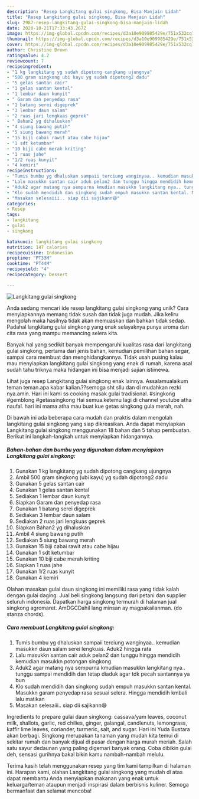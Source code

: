 ```yaml
---
description: "Resep Langkitang gulai singkong, Bisa Manjain Lidah"
title: "Resep Langkitang gulai singkong, Bisa Manjain Lidah"
slug: 2987-resep-langkitang-gulai-singkong-bisa-manjain-lidah
date: 2020-10-21T17:33:43.267Z
image: https://img-global.cpcdn.com/recipes/d3a10e909985429e/751x532cq70/langkitang-gulai-singkong-foto-resep-utama.jpg
thumbnail: https://img-global.cpcdn.com/recipes/d3a10e909985429e/751x532cq70/langkitang-gulai-singkong-foto-resep-utama.jpg
cover: https://img-global.cpcdn.com/recipes/d3a10e909985429e/751x532cq70/langkitang-gulai-singkong-foto-resep-utama.jpg
author: Christine Brown
ratingvalue: 4.2
reviewcount: 7
recipeingredient:
- "1 kg langkitang yg sudah dipotong cangkang ujungnya"
- "500 gram singkong ubi kayu yg sudah dipotong2 dadu"
- "5 gelas santan cair"
- "1 gelas santan kental"
- "1 lembar daun kunyit"
- " Garam dan penyedap rasa"
- "1 batang serei digeprek"
- "3 lembar daun salam"
- "2 ruas jari lengkuas geprek"
- " Bahan2 yg dihaluskan"
- "4 siung bawang putih"
- "5 siung bawang merah"
- "15 biji cabai rawit atau cabe hijau"
- "1 sdt ketumbar"
- "10 biji cabe merah kriting"
- "1 ruas jahe"
- "1/2 ruas kunyit"
- "4 kemiri"
recipeinstructions:
- "Tumis bumbu yg dhaluskan sampaii terciung wanginyaa.. kemudian masukkn daun salam serei lengkuas. Aduk2 hingga rata"
- "Lalu masukkn santan cair aduk pelan2 dan tunggu hingga mendidih kemudian masukkn potongan singkong"
- "Aduk2 agar matang nya sempurna kmudian masukkn langkitang nya.. tunggu sampai mendidih dan tetap diaduk agar tdk pecah santannya ya bun"
- "Klo sudah mendidih dan singkong sudah empuh masukkn santan kental. Masukkn garam penyedap rasa sesuai selera. Hingga mendidih kmbali lalu matikan"
- "Masakan selesaiii.. siap dii sajikann😄"
categories:
- Resep
tags:
- langkitang
- gulai
- singkong

katakunci: langkitang gulai singkong 
nutrition: 147 calories
recipecuisine: Indonesian
preptime: "PT33M"
cooktime: "PT44M"
recipeyield: "4"
recipecategory: Dessert

---
```



![Langkitang gulai singkong](https://img-global.cpcdn.com/recipes/d3a10e909985429e/751x532cq70/langkitang-gulai-singkong-foto-resep-utama.jpg)

Anda sedang mencari ide resep langkitang gulai singkong yang unik? Cara menyiapkannya memang tidak susah dan tidak juga mudah. Jika keliru mengolah maka hasilnya tidak akan memuaskan dan bahkan tidak sedap. Padahal langkitang gulai singkong yang enak selayaknya punya aroma dan cita rasa yang mampu memancing selera kita.

Banyak hal yang sedikit banyak mempengaruhi kualitas rasa dari langkitang gulai singkong, pertama dari jenis bahan, kemudian pemilihan bahan segar, sampai cara membuat dan menghidangkannya. Tidak usah pusing kalau mau menyiapkan langkitang gulai singkong yang enak di rumah, karena asal sudah tahu triknya maka hidangan ini bisa menjadi sajian istimewa.

Lihat juga resep Langkitang gulai singkong enak lainnya. Assalamualaikum teman teman.apa kabar kalian.??semoga sht sllu dan di mudahkan rezki nya.amin. Hari ini kami ss cooking masak gulai tradisional. #singkong #gemblong #getassingkong Hai semua.ketemu lagi di channel youtube atha naufal. hari ini mama atha mau buat kue getas singkong gula merah, nah.


Di bawah ini ada beberapa cara mudah dan praktis dalam mengolah langkitang gulai singkong yang siap dikreasikan. Anda dapat menyiapkan Langkitang gulai singkong menggunakan 18 bahan dan 5 tahap pembuatan. Berikut ini langkah-langkah untuk menyiapkan hidangannya.

<!--inarticleads1-->

##### Bahan-bahan dan bumbu yang digunakan dalam menyiapkan Langkitang gulai singkong:

1. Gunakan 1 kg langkitang yg sudah dipotong cangkang ujungnya
1. Ambil 500 gram singkong (ubi kayu) yg sudah dipotong2 dadu
1. Gunakan 5 gelas santan cair
1. Gunakan 1 gelas santan kental
1. Sediakan 1 lembar daun kunyit
1. Siapkan  Garam dan penyedap rasa
1. Gunakan 1 batang serei digeprek
1. Sediakan 3 lembar daun salam
1. Sediakan 2 ruas jari lengkuas geprek
1. Siapkan  Bahan2 yg dihaluskan
1. Ambil 4 siung bawang putih
1. Sediakan 5 siung bawang merah
1. Gunakan 15 biji cabai rawit atau cabe hijau
1. Gunakan 1 sdt ketumbar
1. Gunakan 10 biji cabe merah kriting
1. Siapkan 1 ruas jahe
1. Gunakan 1/2 ruas kunyit
1. Gunakan 4 kemiri


Olahan masakan gulai daun singkong ini memiliki rasa yang tidak kalah dengan gulai daging. Jual beli singkong langsung dari petani dan supplier seluruh indonesia. Dapatkan harga singkong termurah di halaman jual singkong agromaret. AmDGCDahil lang minsan ay magpakailanman. (do stanza chords). 

<!--inarticleads2-->

##### Cara membuat Langkitang gulai singkong:

1. Tumis bumbu yg dhaluskan sampaii terciung wanginyaa.. kemudian masukkn daun salam serei lengkuas. Aduk2 hingga rata
1. Lalu masukkn santan cair aduk pelan2 dan tunggu hingga mendidih kemudian masukkn potongan singkong
1. Aduk2 agar matang nya sempurna kmudian masukkn langkitang nya.. tunggu sampai mendidih dan tetap diaduk agar tdk pecah santannya ya bun
1. Klo sudah mendidih dan singkong sudah empuh masukkn santan kental. Masukkn garam penyedap rasa sesuai selera. Hingga mendidih kmbali lalu matikan
1. Masakan selesaiii.. siap dii sajikann😄


Ingredients to prepare gulai daun singkong: cassava/yam leaves, coconut milk, shallots, garlic, red chilies, ginger, galangal, candlenuts, lemongrass, kaffir lime leaves, coriander, turmeric, salt, and sugar. Hari ini Yuda Bustara akan berbagi. Singkong merupakan tanaman yang mudah kita temui di sekitar rumah dan banyak dijual di pasar dengan harga murah meriah. Salah satu sayur dedaunan yang paling digemari banyak orang. Coba dibikin gulai deh, sensasi gurihnya bakal bikin kamu nambah-nambah melulu. 

Terima kasih telah menggunakan resep yang tim kami tampilkan di halaman ini. Harapan kami, olahan Langkitang gulai singkong yang mudah di atas dapat membantu Anda menyiapkan makanan yang enak untuk keluarga/teman ataupun menjadi inspirasi dalam berbisnis kuliner. Semoga bermanfaat dan selamat mencoba!
